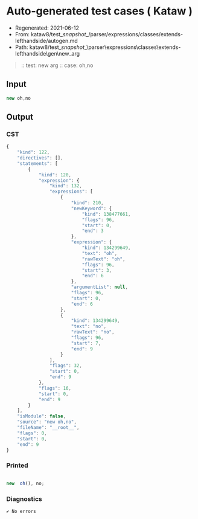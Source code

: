# Auto-generated test cases ( Kataw )
- Regenerated: 2021-06-12
- From: kataw8/test\__snapshot__/parser/expressions/classes/extends-lefthandside/autogen.md
- Path: kataw8/test\__snapshot__\parser\expressions\classes\extends-lefthandside\gen\new_arg
> :: test: new arg
> :: case: oh,no
## Input

`````js
new oh,no
`````
## Output

### CST

```javascript
{
    "kind": 122,
    "directives": [],
    "statements": [
        {
            "kind": 120,
            "expression": {
                "kind": 132,
                "expressions": [
                    {
                        "kind": 210,
                        "newKeyword": {
                            "kind": 138477661,
                            "flags": 96,
                            "start": 0,
                            "end": 3
                        },
                        "expression": {
                            "kind": 134299649,
                            "text": "oh",
                            "rawText": "oh",
                            "flags": 96,
                            "start": 3,
                            "end": 6
                        },
                        "argumentList": null,
                        "flags": 96,
                        "start": 0,
                        "end": 6
                    },
                    {
                        "kind": 134299649,
                        "text": "no",
                        "rawText": "no",
                        "flags": 96,
                        "start": 7,
                        "end": 9
                    }
                ],
                "flags": 32,
                "start": 0,
                "end": 9
            },
            "flags": 16,
            "start": 0,
            "end": 9
        }
    ],
    "isModule": false,
    "source": "new oh,no",
    "fileName": "__root__",
    "flags": 0,
    "start": 0,
    "end": 9
}
```

### Printed

```javascript

new  oh(), no;
```

### Diagnostics

```javascript
✔ No errors
```

